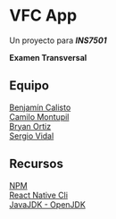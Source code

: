 # VFC App

Un proyecto para *__INS7501__*

**Examen Transversal**

## Equipo

[Benjamín Calisto](https://github.com/KBeDeveloper)
<br/>
[Camilo Montupil](https://github.com/camiloJTG)
<br/>
[Bryan Ortiz](https://github.com/RoyalSylphID)
<br/>
[Sergio Vidal](https://github.com/ZergoX)

## Recursos

[NPM](https://www.npmjs.com/)
<br/>
[React Native Cli](https://facebook.github.io/react-native/docs/getting-started)
<br/>
[JavaJDK - OpenJDK](http://openjdk.java.net/)